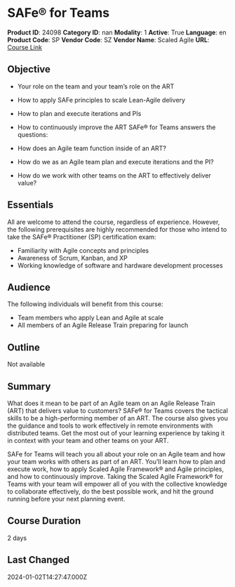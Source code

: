 # SAFe® for Teams

**Product ID**: 24098
**Category ID**: nan
**Modality**: 1
**Active**: True
**Language**: en
**Product Code**: SP
**Vendor Code**: SZ
**Vendor Name**: Scaled Agile
**URL**: [Course Link](https://www.fastlaneus.com/course/scaledagile-sp)

## Objective
- Your role on the team and your team’s role on the ART
- How to apply SAFe principles to scale Lean-Agile delivery
- How to plan and execute iterations and PIs
- How to continuously improve the ART
SAFe® for Teams answers the questions:


- How does an Agile team function inside of an ART?
- How do we as an Agile team plan and execute iterations and the PI?
- How do we work with other teams on the ART to effectively deliver value?

## Essentials
All are welcome to attend the course, regardless of experience. However, the following prerequisites are highly recommended for those who intend to take the SAFe® Practitioner (SP) certification exam:


- Familiarity with Agile concepts and principles
- Awareness of Scrum, Kanban, and XP
- Working knowledge of software and hardware development processes

## Audience
The following individuals will benefit from this course:


- Team members who apply Lean and Agile at scale
- All members of an Agile Release Train preparing for launch

## Outline
Not available

## Summary
What does it mean to be part of an Agile team on an Agile Release Train (ART) that delivers value to customers? SAFe® for Teams covers the tactical skills to be a high-performing member of an ART. The course also gives you the guidance and tools to work effectively in remote environments with distributed teams. Get the most out of your learning experience by taking it in context with your team and other teams on your ART.

SAFe for Teams will teach you all about your role on an Agile team and how your team works with others as part of an ART. You’ll learn how to plan and execute work, how to apply Scaled Agile Framework® and Agile principles, and how to continuously improve. Taking the Scaled Agile Framework® for Teams with your team will empower all of you with the collective knowledge to collaborate effectively, do the best possible work, and hit the ground running before your next planning event.

## Course Duration
2 days

## Last Changed
2024-01-02T14:27:47.000Z
